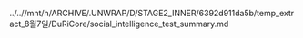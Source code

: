 ../..//mnt/h/ARCHIVE/.UNWRAP/D/STAGE2_INNER/6392d911da5b/temp_extract_8월7일/DuRiCore/social_intelligence_test_summary.md